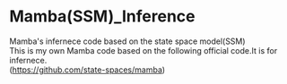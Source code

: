 # Mamba(SSM)_Inference
Mamba's infernece code based on the state space model(SSM)<br/> 
This is my own Mamba code based on the following official code.It is for infernece. 
<br/> 
(https://github.com/state-spaces/mamba)<br/> 

